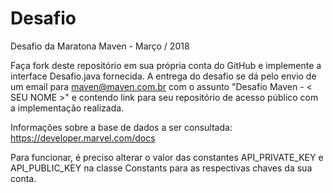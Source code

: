 # Desafio
Desafio da Maratona Maven - Março / 2018

Faça fork deste repositório em sua própria conta do GitHub e implemente a interface Desafio.java fornecida.
A entrega do desafio se dá pelo envio de um email para maven@maven.com.br com o assunto "Desafio Maven - < SEU NOME >" e contendo link para seu repositório de acesso público com a implementação realizada.

Informações sobre a base de dados a ser consultada:
https://developer.marvel.com/docs


Para funcionar, é preciso alterar o valor das constantes API_PRIVATE_KEY e API_PUBLIC_KEY na classe Constants para as respectivas chaves da sua conta.